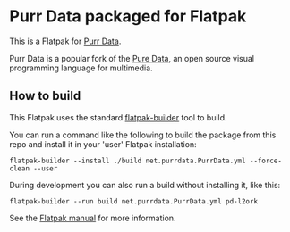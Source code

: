 # Purr Data packaged for Flatpak

This is a Flatpak for [Purr Data](https://www.purrdata.net/).

Purr Data is a popular fork of the [Pure Data](http://puredata.info/), an open
source visual programming language for multimedia.

## How to build

This Flatpak uses the standard
[flatpak-builder](docs.flatpak.org/en/latest/flatpak-builder-command-reference.html)
tool to build.

You can run a command like the following to build the package from this repo
and install it in your 'user' Flatpak installation:

    flatpak-builder --install ./build net.purrdata.PurrData.yml --force-clean --user

During development you can also run a build without installing it, like this:

    flatpak-builder --run build net.purrdata.PurrData.yml pd-l2ork

See the [Flatpak manual](http://docs.flatpak.org/en/latest/) for more information.
